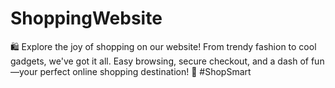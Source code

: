 # ShoppingWebsite
🛍️ Explore the joy of shopping on our website! From trendy fashion to cool gadgets, we've got it all. Easy browsing, secure checkout, and a dash of fun—your perfect online shopping destination! 🌟 #ShopSmart 
